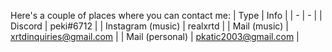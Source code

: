 Here's a couple of places where you can contact me:
| Type | Info |
| - | - |
| Discord | peki#6712 |
| Instagram (music) | realxrtd |
| Mail (music) | xrtdinquiries@gmail.com |
| Mail (personal) | pkatic2003@gmail.com |